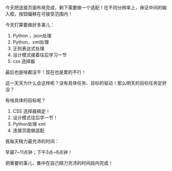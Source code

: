 今天把连接页面布局完成，剩下需要做一个适配！在不同分辨率上，保证中间的输入框，按钮偏移在可接受范围内！

今天打算要做好多事儿：

1. Python ，json处理
2. Python，xml处理
3. 正则表达式处理
4. 设计模式接着往后学习一节
5. css 选择器

最后也是啥都没干！现在也是累的不行！

这一天天为什么会这样呢？没有具体任务、目标的驱动！那么明天的目标任务定好没？

有啥具体的目标呢？

1. CSS 选择器搞定！
2. 设计模式往后学一节！
3. Python处理 xml
4. 连接页面做适配

我每天精力最充沛的时间：

早晨7~11点钟；下午3点~6点钟！

把重要的事儿，集中在自己精力充沛的时间段内完成！



